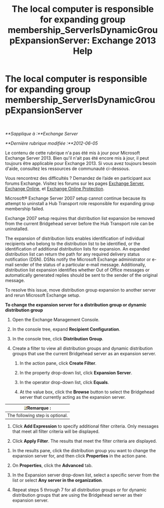 ﻿---
title: 'The local computer is responsible for expanding group membership_ServerIsDynamicGroupExpansionServer: Exchange 2013 Help'
TOCTitle: The local computer is responsible for expanding group membership_ServerIsDynamicGroupExpansionServer
ms:assetid: f6fdd8e1-fda1-45be-b8a2-0d356dbe7d83
ms:mtpsurl: https://technet.microsoft.com/fr-fr/library/ms.exch.setupreadiness.serverisdynamicgroupexpansionserver(v=EXCHG.150)
ms:contentKeyID: 50479574
ms.date: 04/24/2018
mtps_version: v=EXCHG.150
ms.translationtype: HT
---

# The local computer is responsible for expanding group membership\_ServerIsDynamicGroupExpansionServer

 

_**Sapplique à :**Exchange Server_

_**Dernière rubrique modifiée :**2012-06-05_

Le contenu de cette rubrique n'a pas été mis à jour pour Microsoft Exchange Server 2013. Bien qu'il n'ait pas été encore mis à jour, il peut toujours être applicable pour Exchange 2013. Si vous avez toujours besoin d'aide, consultez les ressources de communauté ci-dessous.

Vous rencontrez des difficultés ? Demandez de l’aide en participant aux forums Exchange. Visitez les forums sur les pages [Exchange Server](https://go.microsoft.com/fwlink/p/?linkid=60612), [Exchange Online](https://go.microsoft.com/fwlink/p/?linkid=267542), et [Exchange Online Protection](https://go.microsoft.com/fwlink/p/?linkid=285351).

Microsoft® Exchange Server 2007 setup cannot continue because its attempt to uninstall a Hub Transport role responsible for expanding group membership failed.

Exchange 2007 setup requires that distribution list expansion be removed from the current Bridgehead server before the Hub Transport role can be uninstalled.

The expansion of distribution lists enables identification of individual recipients who belong to the distribution list to be identified, or the identification of additional distribution lists for expansion. An expanded distribution list can return the path for any required delivery status notification (DSN). DSNs notify the Microsoft Exchange administrator or e-mail sender of the status of a particular e-mail message. Additionally, distribution list expansion identifies whether Out of Office messages or automatically generated replies should be sent to the sender of the original message.

To resolve this issue, move distribution group expansion to another server and rerun Microsoft Exchange setup.

**To change the expansion server for a distribution group or dynamic distribution group**

1.  Open the Exchange Management Console.

2.  In the console tree, expand **Recipient Configuration**.

3.  In the console tree, click **Distribution Group**.

4.  Create a filter to view all distribution groups and dynamic distribution groups that use the current Bridgehead server as an expansion server.
    
    1.  In the action pane, click **Create Filter**.
    
    2.  In the property drop-down list, click **Expansion Server**.
    
    3.  In the operator drop-down list, click **Equals**.
    
    4.  At the value box, click the **Browse** button to select the Bridgehead server that currently acting as the expansion server.

<table>
<thead>
<tr class="header">
<th><img src="images/JJ159664.note(EXCHG.150).gif" title="Remarque" alt="Remarque" />Remarque :</th>
</tr>
</thead>
<tbody>
<tr class="odd">
<td>The following step is optional.</td>
</tr>
</tbody>
</table>


1.  Click **Add Expression** to specify additional filter criteria. Only messages that meet all filter criteria will be displayed.

2.  Click **Apply Filter**. The results that meet the filter criteria are displayed.

<!-- end list -->

1.  In the results pane, click the distribution group you want to change the expansion server for, and then click **Properties** in the action pane.

2.  On **Properties**, click the **Advanced** tab.

3.  In the Expansion server drop-down list, select a specific server from the list or select **Any server in the organization**.

4.  Repeat steps 5 through 7 for all distribution groups or for dynamic distribution groups that are using the Bridgehead server as their expansion server.

